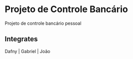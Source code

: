 # Projeto de Controle Bancário
 Projeto de controle bancário pessoal

Integrates
---
Dafny | Gabriel | João
 

